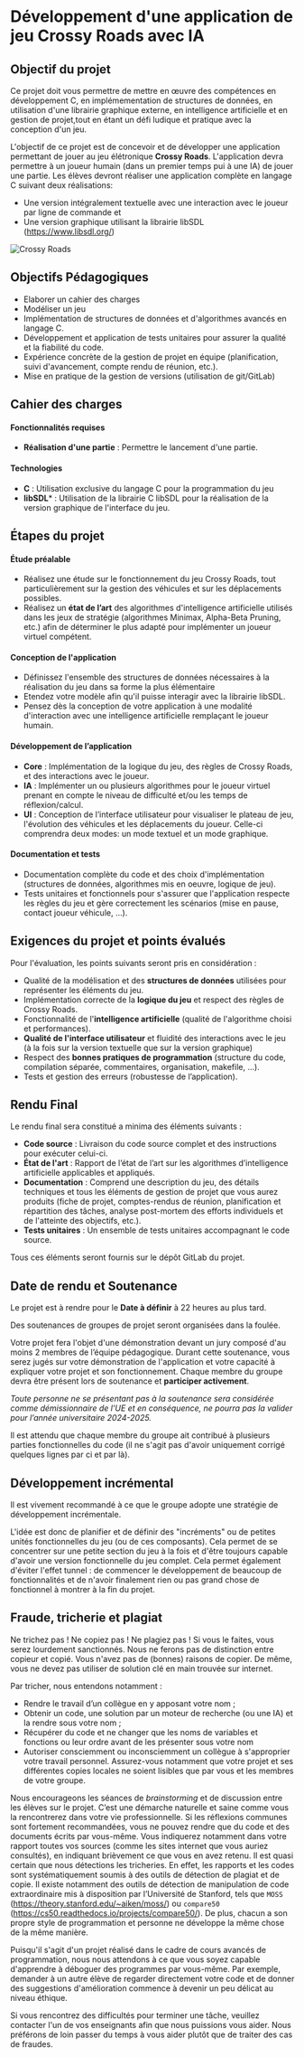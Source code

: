 # Développement d'une application de jeu **Crossy Roads** avec IA


## Objectif du projet

Ce projet doit vous permettre de mettre en œuvre des compétences en développement C, en implémementation de structures de données, en utilisation d'une librairie graphique externe, en intelligence artificielle et en gestion de projet,tout en étant un défi ludique et pratique avec la conception d'un jeu.

L'objectif de ce projet est de concevoir et de développer une application permettant de jouer au jeu élétronique **Crossy Roads**. 
L'application devra permettre à un joueur humain (dans un premier temps pui à une IA) de jouer une partie. 
Les élèves devront réaliser une application complète en langage C suivant deux réalisations:
- Une version intégralement textuelle avec une interaction avec le joueur par ligne de commande et
- Une version graphique utilisant la librairie libSDL (https://www.libsdl.org/)

![Crossy Roads](crossy-road-revenue.webp)

## Objectifs Pédagogiques

- Elaborer un cahier des charges
- Modéliser un jeu
- Implémentation de structures de données et d'algorithmes avancés en langage C.
- Développement et application de tests unitaires pour assurer la qualité et la fiabilité du code.
- Expérience concrète de la gestion de projet en équipe (planification, suivi d'avancement, compte rendu de réunion, etc.).
- Mise en pratique de la gestion de versions (utilisation de git/GitLab)

## Cahier des charges

#### Fonctionnalités requises
   - **Réalisation d'une partie** : Permettre le lancement d'une partie.


#### Technologies
   - **C** : Utilisation exclusive du langage C pour la programmation du jeu
   - **libSDL*** : Utilisation de la librairie C libSDL pour la réalisation de la version graphique de l'interface du jeu.

## Étapes du projet

#### Étude préalable
   - Réalisez une étude sur le fonctionnement du jeu Crossy Roads, tout particulièrement sur la gestion des véhicules et sur les déplacements possibles.
   - Réalisez un **état de l’art** des algorithmes d'intelligence artificielle utilisés dans les jeux de stratégie (algorithmes Minimax, Alpha-Beta Pruning, etc.) afin de déterminer le plus adapté pour implémenter un joueur virtuel compétent.


#### Conception de l'application
   - Définissez l'ensemble des structures de données nécessaires à la réalisation du jeu dans sa forme la plus élémentaire 
   - Etendez votre modèle afin qu'il puisse interagir avec la librairie libSDL.
   - Pensez dès la conception de votre application à une modalité d'interaction avec une intelligence artificielle remplaçant le joueur humain.

#### Développement de l’application
   - **Core** : Implémentation de la logique du jeu, des règles de Crossy Roads, et des interactions avec le joueur.
   - **IA** : Implémenter un ou plusieurs algorithmes pour le joueur virtuel prenant en compte le niveau de difficulté et/ou les temps de réflexion/calcul.
   - **UI** : Conception de l’interface utilisateur pour visualiser le plateau de jeu, l'évolution des véhicules et les déplacements du joueur. Celle-ci comprendra deux modes: un mode textuel et un mode graphique.
   
#### Documentation et tests
   - Documentation complète du code et des choix d'implémentation (structures de données, algorithmes mis en oeuvre, logique de jeu).
   - Tests unitaires et fonctionnels pour s'assurer que l'application respecte les règles du jeu et gère correctement les scénarios (mise en pause, contact joueur véhicule, ...).


##  Exigences du projet et points évalués

Pour l'évaluation, les points suivants seront pris en considération :

- Qualité de la modélisation et des **structures de données** utilisées pour représenter les éléments du jeu.
- Implémentation correcte de la **logique du jeu** et respect des règles de Crossy Roads.
- Fonctionnalité de l'**intelligence artificielle** (qualité de l'algorithme choisi et performances).
- **Qualité de l'interface utilisateur** et fluidité des interactions avec le jeu (à la fois sur la version textuelle que sur la version graphique)
- Respect des **bonnes pratiques de programmation** (structure du code, compilation séparée, commentaires, organisation, makefile, ...).
- Tests et gestion des erreurs (robustesse de l’application).


## Rendu Final

Le rendu final sera constitué a minima des éléments suivants :
- **Code source** : Livraison du code source complet et des instructions pour exécuter celui-ci. 
- **État de l'art** : Rapport de l’état de l’art sur les algorithmes d’intelligence artificielle applicables et appliqués.
- **Documentation** : Comprend une description du jeu, des détails techniques et tous les éléments de gestion de projet que vous aurez produits (fiche de projet, comptes-rendus de réunion, planification et répartition des tâches, analyse post-mortem des efforts individuels et de l'atteinte des objectifs, etc.).
- **Tests unitaires** : Un ensemble de tests unitaires accompagnant le code source. 

Tous ces éléments seront fournis sur le dépôt GitLab du projet.


## Date de rendu et Soutenance

Le projet est à rendre pour le **Date à définir** à 22 heures au plus tard.

Des soutenances de groupes de projet seront organisées dans la foulée.

Votre projet fera l'objet d'une démonstration devant un jury composé d'au moins 2 membres de l’équipe pédagogique. Durant cette soutenance, vous serez jugés sur votre démonstration de l'application et votre capacité à expliquer votre projet et son fonctionnement. Chaque membre du groupe devra être présent lors de soutenance et **participer activement**.

*Toute personne ne se présentant pas à la soutenance sera considérée comme démissionnaire de l'UE et en conséquence, ne pourra pas la valider pour l’année universitaire 2024-2025.*

Il est attendu que chaque membre du groupe ait contribué à plusieurs parties fonctionnelles du code (il ne s'agit pas d'avoir uniquement corrigé quelques lignes par ci et par là).


## Développement incrémental

Il est vivement recommandé à ce que le groupe adopte une stratégie de développement incrémentale.

L'idée est donc de planifier et de définir des "incréments" ou de petites unités fonctionnelles du jeu (ou de ces composants). Cela permet de se concentrer sur une petite section du jeu à la fois et d'être toujours capable d'avoir une version fonctionnelle du jeu complet. Cela permet également d'éviter l'effet tunnel : de commencer le développement de beaucoup de fonctionnalités et de n'avoir finalement rien ou pas grand chose de fonctionnel à montrer à la fin du projet.


## Fraude, tricherie et plagiat

Ne trichez pas ! Ne copiez pas ! Ne plagiez pas ! Si vous le faites, vous serez lourdement sanctionnés. Nous ne ferons pas de distinction entre copieur et copié. Vous n'avez pas de (bonnes) raisons de copier. De même, vous ne devez pas utiliser de solution clé en main trouvée sur internet.

Par tricher, nous entendons notamment :
- Rendre le travail d’un collègue en y apposant votre nom ;
- Obtenir un code, une solution par un moteur de recherche (ou une IA) et la rendre sous votre nom ;
- Récupérer du code et ne changer que les noms de variables et fonctions ou leur ordre avant de les présenter sous votre nom 
- Autoriser consciemment ou inconsciemment un collègue à s'approprier votre travail personnel. Assurez-vous notamment que votre projet et ses différentes copies locales ne soient lisibles que par vous et les membres de votre groupe.

Nous encourageons les séances de *brainstorming* et de discussion entre les élèves sur le projet. C’est une démarche naturelle et saine comme vous la rencontrerez dans votre vie professionnelle. Si les réflexions communes sont fortement recommandées, vous ne pouvez rendre que du code et des documents écrits par vous-même. Vous indiquerez notamment dans votre rapport toutes vos sources (comme les sites internet que vous auriez consultés), en indiquant brièvement ce que vous en avez retenu.
Il est quasi certain que nous détections les tricheries. En effet, les rapports et les codes sont systématiquement soumis à des outils de détection de plagiat et de copie. Il existe notamment des outils de détection de manipulation de code extraordinaire mis à disposition par l’Université de Stanford, tels que `MOSS` (https://theory.stanford.edu/~aiken/moss/) ou `compare50` (https://cs50.readthedocs.io/projects/compare50/). De plus, chacun a son propre style de programmation et personne ne développe la même chose de la même manière.

Puisqu'il s'agit d'un projet réalisé dans le cadre de cours avancés de programmation, nous nous attendons à ce que vous soyez capable d'apprendre à déboguer des programmes par vous-même. Par exemple, demander à un autre élève de regarder directement votre code et de donner des suggestions d'amélioration commence à devenir un peu délicat au niveau éthique.

Si vous rencontrez des difficultés pour terminer une tâche, veuillez contacter l'un de vos enseignants afin que nous puissions vous aider. Nous préférons de loin passer du temps à vous aider plutôt que de traiter des cas de fraudes.
